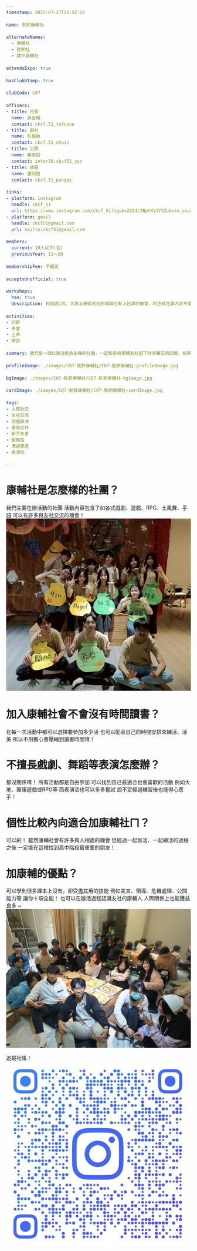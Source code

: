 ```yaml
---
timestamp: 2025-07-27T21:52:24

name: 駝鈴康輔社

alternateNames:
  - 康輔社
  - 駝鈴社
  - 建中康輔社

attendsExpo: true

hasClubStamp: true

clubCode: C07

officers:
- title: 社長
  name: 黃宣輔
  contact: ckcf.51_tofuuuu
- title: 副社
  name: 彭楷勛
  contact: ckcf.51_shuin
- title: 公關
  name: 葉倚誠
  contact: infor38.ckcf51_yyc
- title: 總器
  name: 盧則愷
  contact: ckcf.51_pangqi

links:
- platform: instagram
  handle: ckcf_51
  url: https://www.instagram.com/ckcf_51?igsh=Z2E4c3BpYXV1Y3Zu&utm_source=qr
- platform: gmail
  handle: ckcf51@gmail.com
  url: mailto:ckcf51@gmail.com

members:
  current: 10人以下(含)
  previousYear: 11～20

membershipFee: 不確定

acceptsUnofficial: true

workshops:
  has: true
  description: 約每週1次。大致上是給地社的成員也有上社課的機會，和正式社課內容不會差太多；有時也有針對某類型表演更深入的介紹（例如：正經劇、手語等等）

activities:
- 迎新
- 茶會
- 土茶
- 寒訓

summary: 我們是一個以辦活動為主軸的社團，一起和各校康輔友社留下許多難忘的回憶，在辦活、練活的過程中也會和友校建立深厚的友情，加入我們絕對是讓你高中生活更加充實最好的選擇！

profileImage: ./images/C07-駝鈴康輔社/C07-駝鈴康輔社-profileImage.jpg

bgImage: ./images/C07-駝鈴康輔社/C07-駝鈴康輔社-bgImage.jpg

cardImage: ./images/C07-駝鈴康輔社/C07-駝鈴康輔社-cardImage.jpg

tags:
- 人際社交
- 友社交流
- 問題解決
- 團隊合作
- 新手友善
- 服務性
- 溝通表達
- 表演性

---
```


# 康輔社是怎麼樣的社團？
我們主要在辦活動的社團
活動內容包含了如各式戲劇、遊戲、RPG、土風舞、手語
可以有許多與友社交流的機會！
![照片1](./images/C07-駝鈴康輔社/C07-駝鈴康輔社-content-0.jpg)

# 加入康輔社會不會沒有時間讀書？
在每一次活動中都可以選擇要參加多少活
也可以配合自己的時間安排來練活、活美
所以不用擔心會壓縮到讀書時間唷！

# 不擅長戲劇、舞蹈等表演怎麼辦？
都沒關係唷！
所有活動都是自由參加
可以找到自己最適合也會喜歡的活動
例如大地、團康遊戲或RPG等
而表演活也可以多多嘗試
說不定經過練習後也能得心應手！

# 個性比較內向適合加康輔社ㄇ？
可以的！
雖然康輔社會有許多與人相處的機會
但經過一起辦活、一起練活的過程之後
一定能在這裡找到高中階段最重要的朋友！

# 加康輔的優點？
可以學到很多課本上沒有，卻受盡其用的技能
例如美宣、領導、危機處理、公關能力等
讓你十項全能！
也可以在辦活過程認識友社的康輔人
人際關係上也能獲益良多 ~
![照片2](./images/C07-駝鈴康輔社/C07-駝鈴康輔社-content-1.jpg)

追蹤社帳！
![照片3](./images/C07-駝鈴康輔社/C07-駝鈴康輔社-content-2.jpg)


